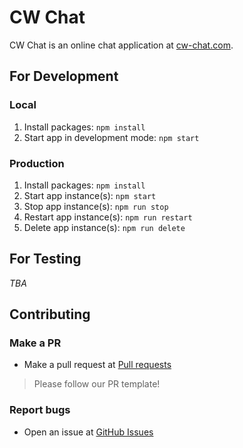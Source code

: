 # CW Chat

CW Chat is an online chat application at [cw-chat.com](https://cw-chat.com).

## For Development

### Local

1. Install packages: `npm install`
2. Start app in development mode: `npm start`

### Production

1. Install packages: `npm install`
1. Start app instance(s): `npm start`
1. Stop app instance(s): `npm run stop`
1. Restart app instance(s): `npm run restart`
1. Delete app instance(s): `npm run delete`

## For Testing

_TBA_

## Contributing

### Make a PR

- Make a pull request at [Pull requests](https://github.com/shyamajp/gatsby-theme-paste/pulls)

> Please follow our PR template!

### Report bugs

- Open an issue at [GitHub Issues](https://github.com/shyamajp/meripirn/issues)
